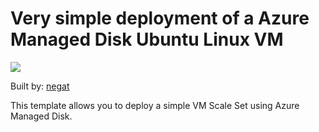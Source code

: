 # Very simple deployment of a Azure Managed Disk Ubuntu Linux VM

<a href="https://portal.azure.com/#create/Microsoft.Template/uri/https%3A%2F%2Fraw.githubusercontent.com%2Fchagarw%2FMDPP%2Fmaster%2F101-vmss-standard-image%2Fazuredeploy.json" target="_blank">
    <img src="http://azuredeploy.net/deploybutton.png"/>
</a>

Built by: [negat](https://github.com/gatneil)

This template allows you to deploy a simple VM Scale Set using Azure Managed Disk. 

